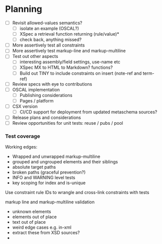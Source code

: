 # Planning


- [ ] Revisit allowed-values semantics?
   - [ ] isolate an example (OSCAL?)
   - [ ] XSpec a retrieval function returning (rule/value)*
   - [ ] check back, anything missed?
- [ ] More assertively test all constraints
- [ ] More assertively test markup-line and markup-multiline
- [ ] Test out other aspects
   - [ ] interesting assembly/field settings, use-name etc
   - [ ] XSpec MX to HTML to Markdown? functions?
   - [ ] Build out TINY to include constraints on insert (note-ref and term-ref)
- [ ] Review specs with eye to contributions
- [ ] OSCAL implementation
   - [ ] Publishing considerations
   - [ ] Pages / platform
- [ ] CSX version
   - [ ] CI/CD support for deployment from updated metaschema sources?
- [ ] Release plans and considerations
- [ ] Review opportunities for unit tests: reuse / pubs / pool 

### Test coverage

Working edges:
- Wrapped and unwrapped markup-multiline
- grouped and ungrouped elements and their siblings
- absolute target paths
- broken paths (graceful prevention?)
- INFO and WARNING level tests
- key scoping for index and is-unique

Use constraint rule IDs to wrangle and cross-link constraints with tests

markup line and markup-multiline validation

- unknown elements
- elements out of place
- text out of place
- weird edge cases e.g. in-xml
- extract these from XSD sources?
- 
